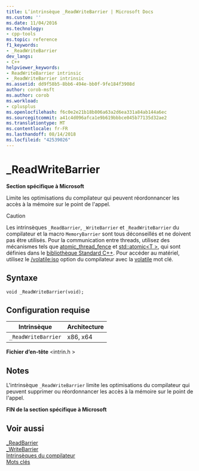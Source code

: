 ```yaml
---
title: L’intrinsèque _ReadWriteBarrier | Microsoft Docs
ms.custom: ''
ms.date: 11/04/2016
ms.technology:
- cpp-tools
ms.topic: reference
f1_keywords:
- _ReadWriteBarrier
dev_langs:
- C++
helpviewer_keywords:
- ReadWriteBarrier intrinsic
- _ReadWriteBarrier intrinsic
ms.assetid: dd9f58b5-8bb6-494e-bb0f-9fe184f3908d
author: corob-msft
ms.author: corob
ms.workload:
- cplusplus
ms.openlocfilehash: f6c0e2e21b18b806a63a2d6ea331a84ab144a6ec
ms.sourcegitcommit: a41c4d096afca1e9b619bbbce045b77135d32ae2
ms.translationtype: MT
ms.contentlocale: fr-FR
ms.lasthandoff: 08/14/2018
ms.locfileid: "42539026"
---
```

# <a name="readwritebarrier"></a>_ReadWriteBarrier
**Section spécifique à Microsoft**  
  
 Limite les optimisations du compilateur qui peuvent réordonnancer les accès à la mémoire sur le point de l'appel.  
  
> [!CAUTION]
>  Les intrinsèques `_ReadBarrier`, `_WriteBarrier` et `_ReadWriteBarrier` du compilateur et la macro `MemoryBarrier` sont tous déconseillés et ne doivent pas être utilisés. Pour la communication entre threads, utilisez des mécanismes tels que [atomic_thread_fence](../standard-library/atomic-functions.md#atomic_thread_fence) et [std::atomic\<T >](../standard-library/atomic.md), qui sont définies dans le [bibliothèque Standard C++](../standard-library/cpp-standard-library-reference.md). Pour accéder au matériel, utilisez le [/volatile:iso](../build/reference/volatile-volatile-keyword-interpretation.md) option du compilateur avec la [volatile](../cpp/volatile-cpp.md) mot clé.  
  
## <a name="syntax"></a>Syntaxe  
  
```  
void _ReadWriteBarrier(void);  
```  
  
## <a name="requirements"></a>Configuration requise  
  
|Intrinsèque|Architecture|  
|---------------|------------------|  
|`_ReadWriteBarrier`|x86, x64|  
  
 **Fichier d’en-tête** \<intrin.h >  
  
## <a name="remarks"></a>Notes  
 L'intrinsèque `_ReadWriteBarrier` limite les optimisations du compilateur qui peuvent supprimer ou réordonnancer les accès à la mémoire sur le point de l'appel.  
  
**FIN de la section spécifique à Microsoft**  
  
## <a name="see-also"></a>Voir aussi  
 [_ReadBarrier](../intrinsics/readbarrier.md)   
 [_WriteBarrier](../intrinsics/writebarrier.md)   
 [Intrinsèques du compilateur](../intrinsics/compiler-intrinsics.md)   
 [Mots clés](../cpp/keywords-cpp.md)
